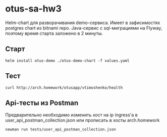 # otus-sa-hw3
Helm-chart для разворачивания demo-сервиса. Имеет в зафисимостях postgres chart из bitnami repo. 
Java-сервис с sql-миграциями на Flyway, поэтому время старта заложено в 2 минуты. 

## Старт
```helm install otus-demo ./otus-demo-chart -f values.yaml```

## Тест
```curl http://arch.homework/otusapp/vtimoshenko/health```
  
## Api-тесты из Postman 
Предварительно необходимо изменить хост на ip ingress'а в user_api_postman_collection.json или прописать в хосты arch.homework  

```newman run tests/user_api_postman_collection.json```

  
